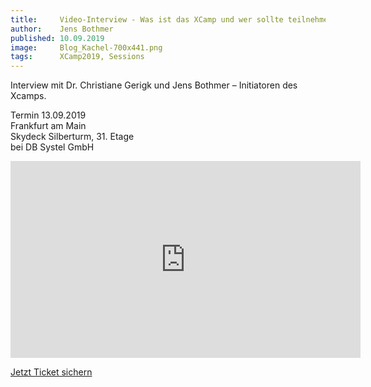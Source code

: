 ```yaml
---
title:     Video-Interview - Was ist das XCamp und wer sollte teilnehmen?
author:    Jens Bothmer
published: 10.09.2019
image:     Blog_Kachel-700x441.png
tags:      XCamp2019, Sessions
---
```


Interview mit Dr. Christiane Gerigk und Jens Bothmer – Initiatoren des Xcamps.

Termin 13.09.2019<br>
Frankfurt am Main<br>
Skydeck Silberturm, 31. Etage<br>
bei DB Systel GmbH<br>

<iframe width="560" height="315" src="https://www.youtube.com/embed/4HbXMuR2eN0" frameborder="0" allow="accelerometer; autoplay; encrypted-media; gyroscope; picture-in-picture" allowfullscreen>Was ist das XCamp? Interview Dr. Christiane Gerigk und Jens Bothmer</iframe>

<a class="button turquoise big" target="_self" href="tickets">Jetzt Ticket sichern</a>
